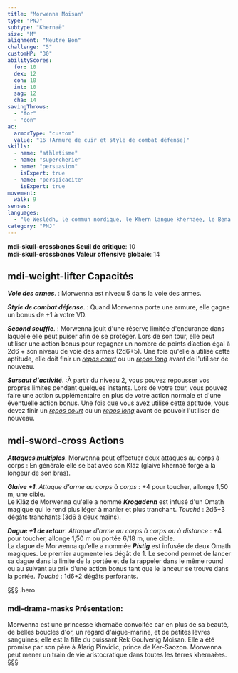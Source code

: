 ```yaml
---
title: "Morwenna Moisan"
type: "PNJ"
subtype: "Khernaë"
size: "M"
alignment: "Neutre Bon"
challenge: "5"
customHP: "30"
abilityScores:
  for: 10
  dex: 12
  con: 10
  int: 10
  sag: 12
  cha: 14
savingThrows:
  - "for"
  - "con"
ac:
  armorType: "custom"
  value: "16 (Armure de cuir et style de combat défense)"
skills:
  - name: "athletisme"
  - name: "supercherie"
  - name: "persuasion"
    isExpert: true
  - name: "perspicacite"
    isExpert: true
movement:
  walk: 9
senses:
languages:
  - "le Weslèdh, le commun nordique, le Khern langue khernaëe, le Bena’ch dialecte khenraë, le Mèlde langue meldète "
category: "PNJ"
---
```

**<v-icon>mdi-skull-crossbones</v-icon> Seuil de critique**: 10            
**<v-icon>mdi-skull-crossbones</v-icon> Valeur offensive globale**: 14     
## <v-icon>mdi-weight-lifter</v-icon> Capacités
_**Voie des armes**_. : Morwenna est niveau 5 dans la voie des armes.

_**Style de combat défense**_. : Quand Morwenna porte une armure, elle gagne un bonus de +1 à votre VD.

_**Second souffle**_. : Morwenna jouit d'une réserve limitée d'endurance dans laquelle elle peut puiser afin de se protéger. Lors de son tour, elle peut utiliser une action bonus pour regagner un nombre de points d’action égal à 2d6 + son niveau de voie des armes (2d6+5). Une fois qu'elle a utilisé cette aptitude, elle doit finir un [_repos court_](/gerer-la-sante-du-personnage/#repos-court) ou un [_repos long_](/gerer-la-sante-du-personnage/#repos-long) avant de l'utiliser de nouveau.

_**Sursaut d'activité**_. :À partir du niveau 2, vous pouvez repousser vos propres limites pendant quelques instants. Lors de votre tour, vous pouvez faire une action supplémentaire en plus de votre action normale et d'une éventuelle action bonus. Une fois que vous avez utilisé cette aptitude, vous devez finir un [_repos court_](/gerer-la-sante-du-personnage/#repos-court) ou un [_repos long_](/gerer-la-sante-du-personnage/#repos-long) avant de pouvoir l'utiliser de nouveau.

## <v-icon>mdi-sword-cross</v-icon> Actions
_**Attaques multiples**_. Morwenna peut effectuer deux attaques au corps à corps : En générale elle se bat avec son Kläz (glaive khernaë forgé à la longeur de son bras).

_**Glaive +1**_. _Attaque d'arme au corps à corps_ : +4 pour toucher, allonge 1,50 m, une cible.  
Le Kläz de Morwenna qu'elle a nommé ***Krogadenn*** est infusé d'un Omath magique qui le rend plus léger à manier et plus tranchant.
_Touché_ : 2d6+3 dégâts tranchants (3d6 à deux mains).

_**Dague +1 de retour**_. _Attaque d'arme au corps à corps ou à distance_ : +4 pour toucher, allonge 1,50 m ou portée 6/18 m, une cible.  
La dague de Morwenna qu'elle a nommée ***Pistig*** est infusée de deux Omath magiques. Le premier augmente les dégât de 1. Le second permet de lancer sa dague dans la limite de la portée et de la rappeler dans le même round ou au suivant au prix d'une action bonus tant que le lanceur se trouve dans la portée.
_Touché_ : 1d6+2 dégâts perforants.

§§§ .hero
### <v-icon>mdi-drama-masks</v-icon> Présentation:  
Morwenna est une princesse khernaëe convoitée car en plus de sa beauté, de belles boucles d'or, un regard d'aigue-marine, et de petites lèvres sanguines; elle est la fille du puissant Rek Goulvenig Moisan. Elle a été promise par son père à Alarig Pinvidic, prince de Ker-Saozon.
Morwenna peut mener un train de vie aristocratique dans toutes les terres khernaëes.
§§§
